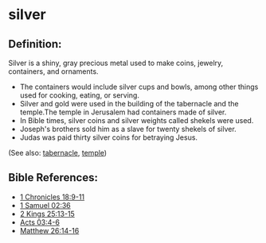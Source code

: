 # silver #

## Definition: ##

Silver is a shiny, gray precious metal used to make coins, jewelry, containers, and ornaments.

* The containers would include silver cups and bowls, among other things used for cooking, eating, or serving.
* Silver and gold were used in the building of the tabernacle and the temple.The temple in Jerusalem had containers made of silver.
* In Bible times, silver coins and silver weights called shekels were used.
* Joseph's brothers sold him as a slave for twenty shekels of silver.
* Judas was paid thirty silver coins for betraying Jesus.

(See also: [tabernacle](../kt/tabernacle.md), [temple](../kt/temple.md))

## Bible References: ##

* [1 Chronicles 18:9-11](https://door43.org/en/bible/notes/1ch/18/09)
* [1 Samuel 02:36](https://door43.org/en/bible/notes/1sa/02/36)
* [2 Kings 25:13-15](https://door43.org/en/bible/notes/2ki/25/13)
* [Acts 03:4-6](https://door43.org/en/bible/notes/act/03/04)
* [Matthew 26:14-16](https://door43.org/en/bible/notes/mat/26/14)

